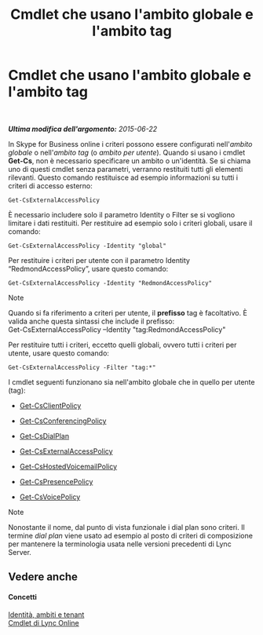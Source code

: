 ﻿---
title: Cmdlet che usano l'ambito globale e l'ambito tag
TOCTitle: Cmdlet che usano l'ambito globale e l'ambito tag
ms:assetid: 1e2bc055-8a72-425e-967b-e253add7018c
ms:mtpsurl: https://technet.microsoft.com/it-it/library/Dn362774(v=OCS.15)
ms:contentKeyID: 56269887
ms.date: 08/24/2015
mtps_version: v=OCS.15
ms.translationtype: HT
---

# Cmdlet che usano l'ambito globale e l'ambito tag

 

_**Ultima modifica dell'argomento:** 2015-06-22_

In Skype for Business online i criteri possono essere configurati nell'*ambito globale* o nell'*ambito tag* (o *ambito per utente*). Quando si usano i cmdlet **Get-Cs**, non è necessario specificare un ambito o un'identità. Se si chiama uno di questi cmdlet senza parametri, verranno restituiti tutti gli elementi rilevanti. Questo comando restituisce ad esempio informazioni su tutti i criteri di accesso esterno:

    Get-CsExternalAccessPolicy

È necessario includere solo il parametro Identity o Filter se si vogliono limitare i dati restituiti. Per restituire ad esempio solo i criteri globali, usare il comando:

    Get-CsExternalAccessPolicy -Identity "global"

Per restituire i criteri per utente con il parametro Identity “RedmondAccessPolicy”, usare questo comando:

    Get-CsExternalAccessPolicy -Identity "RedmondAccessPolicy"


> [!NOTE]
> Quando si fa riferimento a criteri per utente, il <STRONG>prefisso</STRONG> tag è facoltativo. È valida anche questa sintassi che include il prefisso:<BR>Get-CsExternalAccessPolicy –Identity "tag:RedmondAccessPolicy"



Per restituire tutti i criteri, eccetto quelli globali, ovvero tutti i criteri per utente, usare questo comando:

    Get-CsExternalAccessPolicy -Filter "tag:*"

I cmdlet seguenti funzionano sia nell'ambito globale che in quello per utente (tag):

  - [Get-CsClientPolicy](https://docs.microsoft.com/en-us/powershell/module/skype/Get-CsClientPolicy)

  - [Get-CsConferencingPolicy](https://docs.microsoft.com/en-us/powershell/module/skype/Get-CsConferencingPolicy)

  - [Get-CsDialPlan](https://docs.microsoft.com/en-us/powershell/module/skype/Get-CsDialPlan)

  - [Get-CsExternalAccessPolicy](https://docs.microsoft.com/en-us/powershell/module/skype/Get-CsExternalAccessPolicy)

  - [Get-CsHostedVoicemailPolicy](https://docs.microsoft.com/en-us/powershell/module/skype/Get-CsHostedVoicemailPolicy)

  - [Get-CsPresencePolicy](https://docs.microsoft.com/en-us/powershell/module/skype/Get-CsPresencePolicy)

  - [Get-CsVoicePolicy](https://docs.microsoft.com/en-us/powershell/module/skype/Get-CsVoicePolicy)


> [!NOTE]
> Nonostante il nome, dal punto di vista funzionale i dial plan sono criteri. Il termine <EM>dial plan</EM> viene usato ad esempio al posto di criteri di composizione per mantenere la terminologia usata nelle versioni precedenti di Lync Server.



## Vedere anche

#### Concetti

[Identità, ambiti e tenant](identities-scopes-and-tenants-in-skype-for-business-online.md)  
[Cmdlet di Lync Online](https://docs.microsoft.com/en-us/SkypeForBusiness/set-up-your-computer-for-windows-powershell/set-up-your-computer-for-windows-powershell)

